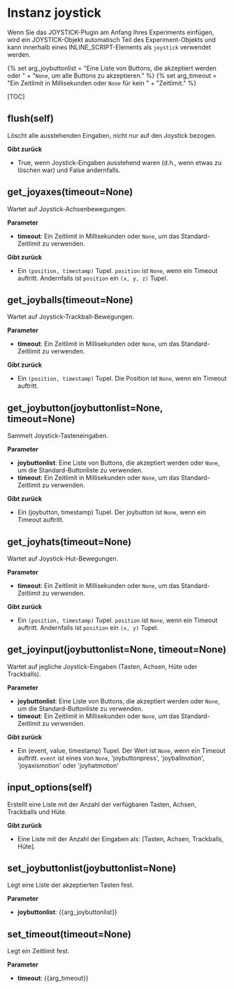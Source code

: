 <div class="ClassDoc YAMLDoc" markdown="1">

# Instanz __joystick__

Wenn Sie das JOYSTICK-Plugin am Anfang Ihres Experiments einfügen, wird ein
JOYSTICK-Objekt automatisch Teil des Experiment-Objekts
und kann innerhalb eines INLINE_SCRIPT-Elements als `joystick` verwendet werden.

{% set arg_joybuttonlist = "Eine Liste von Buttons, die akzeptiert werden oder " +
"`None`, um alle Buttons zu akzeptieren." %}
{% set arg_timeout = "Ein Zeitlimit in Millisekunden oder `None` für kein " +
"Zeitlimit." %}

[TOC]

## flush(self)

Löscht alle ausstehenden Eingaben, nicht nur auf den Joystick bezogen.



__Gibt zurück__

- True, wenn Joystick-Eingaben ausstehend waren (d.h., wenn etwas zu
löschen war) und False andernfalls.


## get_joyaxes(timeout=None)

Wartet auf Joystick-Achsenbewegungen.


__Parameter__

- **timeout**: Ein Zeitlimit in Millisekunden oder `None`, um das Standard-Zeitlimit zu verwenden.

__Gibt zurück__

- Ein `(position, timestamp)` Tupel. `position` ist `None`, wenn ein Timeout
auftritt. Andernfalls ist `position` ein `(x, y, z)` Tupel.


## get_joyballs(timeout=None)

Wartet auf Joystick-Trackball-Bewegungen.


__Parameter__

- **timeout**: Ein Zeitlimit in Millisekunden oder `None`, um das Standard-Zeitlimit zu verwenden.

__Gibt zurück__

- Ein `(position, timestamp)` Tupel. Die Position ist `None`, wenn ein
Timeout auftritt.


## get_joybutton(joybuttonlist=None, timeout=None)

Sammelt Joystick-Tasteneingaben.


__Parameter__

- **joybuttonlist**: Eine Liste von Buttons, die akzeptiert werden oder `None`, um die Standard-Buttonliste 
zu verwenden.
- **timeout**: Ein Zeitlimit in Millisekunden oder `None`, um das Standard-Zeitlimit zu verwenden.

__Gibt zurück__

- Ein (joybutton, timestamp) Tupel. Der joybutton ist `None`, wenn ein
Timeout auftritt.


## get_joyhats(timeout=None)

Wartet auf Joystick-Hut-Bewegungen.


__Parameter__

- **timeout**: Ein Zeitlimit in Millisekunden oder `None`, um das Standard-Zeitlimit zu verwenden.

__Gibt zurück__

- Ein `(position, timestamp)` Tupel. `position` ist `None`, wenn ein Timeout
auftritt. Andernfalls ist `position` ein `(x, y)` Tupel.


## get_joyinput(joybuttonlist=None, timeout=None)

Wartet auf jegliche Joystick-Eingaben (Tasten, Achsen, Hüte oder Trackballs).


__Parameter__

- **joybuttonlist**: Eine Liste von Buttons, die akzeptiert werden oder `None`, um die Standard-Buttonliste 
zu verwenden.
- **timeout**: Ein Zeitlimit in Millisekunden oder `None`, um das Standard-Zeitlimit zu verwenden.

__Gibt zurück__

- Ein (event, value, timestamp) Tupel. Der Wert ist `None`, wenn ein Timeout
auftritt. `event` ist eines von `None`, 'joybuttonpress',
'joyballmotion', 'joyaxismotion' oder 'joyhatmotion'


## input_options(self)

Erstellt eine Liste mit der Anzahl der verfügbaren Tasten, Achsen, Trackballs
und Hüte.



__Gibt zurück__

- Eine Liste mit der Anzahl der Eingaben als: [Tasten, Achsen, Trackballs,
Hüte].


## set_joybuttonlist(joybuttonlist=None)

Legt eine Liste der akzeptierten Tasten fest.


__Parameter__

- **joybuttonlist**: {{arg_joybuttonlist}}


## set_timeout(timeout=None)

Legt ein Zeitlimit fest.


__Parameter__

- **timeout**: {{arg_timeout}}


</div>